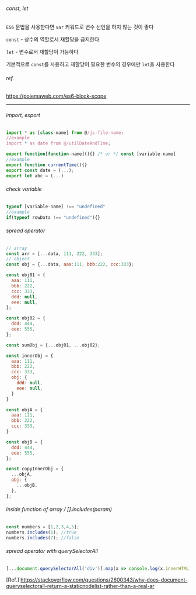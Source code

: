 ###### const, let
  
`ES6` 문법을 사용한다면 `var` 키워드로 변수 선언을 하지 않는 것이 좋다
  
`const` - 상수의 역할로서 재할당을 금지한다
  
`let` - 변수로서 재할당이 가능하다  
  
기본적으로 `const`를 사용하고 재할당이 필요한 변수의 경우에만 `let`을 사용한다  
  
###### ref.
https://poiemaweb.com/es6-block-scope
  
---
  
###### import, export
```js
import * as [class-name] from @/js-file-name;
//example
import * as date from @/utilDateAndTime;

export function[function-name](){} /* or */ const [variable-name]
//example
export function currentTime(){}
export const date = (...);
export let abc = (...)
```
  
###### check variable
```js
typeof [variable-name] !== "undefined"
//example
if(typeof rowData !== "undefined"){}
```
  
###### spread operator
```js
// array
const arr = [...data, 111, 222, 333];
// object
const obj = {...data, aaa:111, bbb:222, ccc:333};

const obj01 = {
  aaa: 111,
  bbb: 222,
  ccc: 333,
  ddd: null,
  eee: null,
};

const obj02 = {
  ddd: 444,
  eee: 555,
};

const sumObj = {...obj01, ...obj02};

const innerObj = {
  aaa: 111,
  bbb: 222,
  ccc: 333,
  obj: {
    ddd: null,
    eee: null,
  }
}

const objA = {
  aaa: 111,
  bbb: 222,
  ccc: 333,
}

const objB = {
  ddd: 444,
  eee: 555,
};

const copyInnerObj = {
  ...objA,
  obj: {
    ...objB,
  },
};
```
  
###### inside function of array / [].includes(param)
```js
const numbers = [1,2,3,4,5];
numbers.includes(1); //true
numbers.includes(7); //false
```

###### spread operator with querySelectorAll
```js
[...document.querySelectorAll('div')].map(x => console.log(x.innerHTML))
```
[Ref.] https://stackoverflow.com/questions/2600343/why-does-document-queryselectorall-return-a-staticnodelist-rather-than-a-real-ar
